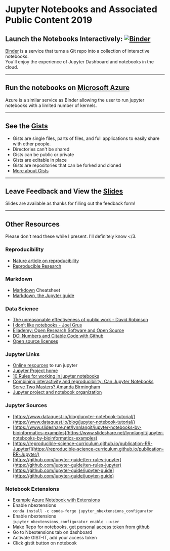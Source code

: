 Jupyter Notebooks and Associated Public Content 2019
===

## Launch the Notebooks Interactively: [![Binder](https://mybinder.org/badge_logo.svg)](https://mybinder.org/v2/gh/TheZetner/jupyter-examples-2019/master)

[Binder](https://gke.mybinder.org/) is a service that turns a Git repo into a collection of interactive notebooks.  
You'll enjoy the experience of Jupyter Dashboard and notebooks in the cloud.

---
## Run the notebooks on [Microsoft Azure](https://notebooks.azure.com/TheZetner/projects/jupyter-examples-2019)

Azure is a similar service as Binder allowing the user to run jupyter notebooks with a limited number of kernels.

---

## See the [Gists](https://gist.github.com/TheZetner) 
* Gists are single files, parts of files, and full applications to easily share with other people. 
* Directories can't be shared 
* Gists can be public or private
* Gists are editable in place
* Gists are repositories that can be forked and cloned
* [More about Gists](https://help.github.com/en/articles/about-gists)

---

## Leave Feedback and View the [Slides](https://forms.gle/FR42YYNSytHUqDer7)
Slides are available as thanks for filling out the feedback form!

---

## Other Resources
Please don't read these while I present. I'll definitely know </3.

### Reproducibility
*   [Nature article on reproducibility](https://www.nature.com/news/1-500-scientists-lift-the-lid-on-reproducibility-1.19970)
*   [Reproducible Research](https://github.com/Reproducible-Science-Curriculum/introduction-RR-Jupyter/blob/gh-pages/notebooks/Intro-to-reproducible-research.ipynb)


### Markdown 

*   [Markdown](https://github.com/adam-p/markdown-here/wiki/Markdown-Cheatsheet) Cheatsheet
*   [Markdown, the Jupyter guide](https://medium.com/ibm-data-science-experience/markdown-for-jupyter-notebooks-cheatsheet-386c05aeebed)


### Data Science

*   [The unreasonable effectiveness of public work - David Robinson](https://resources.rstudio.com/rstudio-conf-2019/the-unreasonable-effectiveness-of-public-work)
*   [I don’t like notebooks - Joel Grus](https://docs.google.com/presentation/d/1n2RlMdmv1p25Xy5thJUhkKGvjtV-dkAIsUXP-AL4ffI/edit#slide=id.g37ce315c78_0_13)
*   [Eliademy: Open Research Software and Open Source](https://eliademy.com/catalog/oer/module-5-open-research-software-and-open-source.html)
*   [DOI Numbers and Citable Code with Github](https://guides.github.com/activities/citable-code/)
*   [Open source licenses](https://opensource.org/licenses)


### Jupyter Links

*   [Online resources](https://www.dataschool.io/cloud-services-for-jupyter-notebook/#howtochoosetherightserviceforyou) to run jupyter
*   [Jupyter Project home](https://jupyter.org/)
*   [10 Rules for working in jupyter notebooks](https://github.com/jupyter-guide/ten-rules-jupyter)
*   [Combining interactivity and reproducibility: Can Jupyter Notebooks Serve Two Masters? Amanda Birmingham](http://compbio.ucsd.edu/wp-content/uploads/2018/07/20180405_can_jupyter_notebooks_serve_two_masters_flattened.pdf)
*   [Jupyter project and notebook organization](https://pbpython.com/notebook-process.html)


### Jupyter Sources

*   [https://www.dataquest.io/blog/jupyter-notebook-tutorial/](https://www.dataquest.io/blog/jupyter-notebook-tutorial/)
*   [https://www.slideshare.net/lynnlangit/jupyter-notebooks-by-bioinformatics-examples](https://www.slideshare.net/lynnlangit/jupyter-notebooks-by-bioinformatics-examples)
*   [https://reproducible-science-curriculum.github.io/publication-RR-Jupyter/](https://reproducible-science-curriculum.github.io/publication-RR-Jupyter/)
*   [https://github.com/jupyter-guide/ten-rules-jupyter](https://github.com/jupyter-guide/ten-rules-jupyter)
*   [https://github.com/jupyter-guide/jupyter-guide](https://github.com/jupyter-guide/jupyter-guide)


### Notebook Extensions

*   [Example Azure Notebook with Extensions](https://firsttimeazuretest-thezetner.notebooks.azure.com/j/tree#nbextensions_configurator)
*   Enable nbextensions  
    ```conda install -c conda-forge jupyter_nbextensions_configurator```
*   Enable nbextensions  
    ```jupyter nbextensions_configurator enable --user```
*   Make Repo for notebooks, [get personal access token from github](https://help.github.com/en/articlescreating-a-personal-access-token-for-the-command-line)
*   Go to Nbextensions tab on dashboard
*   Activate GIST-IT, add your access token
*   Click gistit button on notebook
